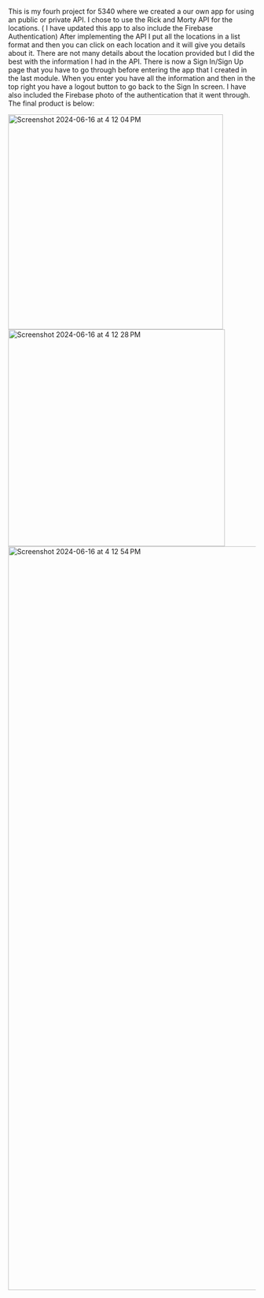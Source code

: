 This is my fourh project for 5340 where we created a our own app for using an public or private API. I chose to use the Rick and Morty API for the locations. ( I have updated this app to also include the Firebase Authentication)
After implementing the API I put all the locations in a list format and then you can click on each location and it will give you details about it.
There are not many details about the location provided but I did the best with the information I had in the API.
There is now a Sign In/Sign Up page that you have to go through before entering the app that I created in the last module.
When you enter you have all the information and then in the top right you have a logout button to go back to the Sign In screen.
I have also included the Firebase photo of the authentication that it went through.
The final product is below:

<img width="437" alt="Screenshot 2024-06-16 at 4 12 04 PM" src="https://github.com/maorn124/RIckandMorty-Auth/assets/127888167/0b537ff8-037c-4291-9e11-e87a079be176">
<img width="441" alt="Screenshot 2024-06-16 at 4 12 28 PM" src="https://github.com/maorn124/RIckandMorty-Auth/assets/127888167/e36dbf56-f44a-4f22-ac7b-9223a9b57171">
<img width="1512" alt="Screenshot 2024-06-16 at 4 12 54 PM" src="https://github.com/maorn124/RIckandMorty-Auth/assets/127888167/8c89065c-ac3f-4e09-840f-1739671ffb04">



